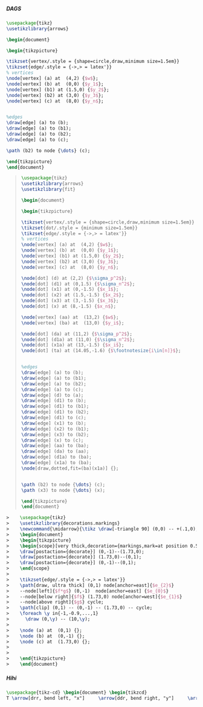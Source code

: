 ##### DAGS
```tikz
\usepackage{tikz}
\usetikzlibrary{arrows}

\begin{document}

\begin{tikzpicture}

\tikzset{vertex/.style = {shape=circle,draw,minimum size=1.5em}}
\tikzset{edge/.style = {->,> = latex'}}
% vertices
\node[vertex] (a) at  (4,2) {$w$};
\node[vertex] (b) at  (0,0) {$y_1$};
\node[vertex] (b1) at (1.5,0) {$y_2$};
\node[vertex] (b2) at (3,0) {$y_3$};
\node[vertex] (c) at  (8,0) {$y_n$};


%edges
\draw[edge] (a) to (b);
\draw[edge] (a) to (b1);
\draw[edge] (a) to (b2);
\draw[edge] (a) to (c);

\path (b2) to node {\dots} (c);

\end{tikzpicture}
\end{document} 
```

> ```tikz
>\usepackage{tikz}
>\usetikzlibrary{arrows}
>\usetikzlibrary{fit}
>
>\begin{document}
>
>\begin{tikzpicture}
>
>\tikzset{vertex/.style = {shape=circle,draw,minimum size=1.5em}}
>\tikzset{dot/.style = {minimum size=1.5em}}
>\tikzset{edge/.style = {->,> = latex'}}
>% vertices
>\node[vertex] (a) at  (4,2) {$w$};
>\node[vertex] (b) at  (0,0) {$y_1$};
>\node[vertex] (b1) at (1.5,0) {$y_2$};
>\node[vertex] (b2) at (3,0) {$y_3$};
>\node[vertex] (c) at  (8,0) {$y_n$};
>
>\node[dot] (d) at (2,2) {$\sigma_p^2$};
>\node[dot] (d1) at (0,1.5) {$\sigma_n^2$};
>\node[dot] (x1) at (0,-1.5) {$x_1$};
>\node[dot] (x2) at (1.5,-1.5) {$x_2$};
>\node[dot] (x3) at (3,-1.5) {$x_3$};
>\node[dot] (x) at (8,-1.5) {$x_n$};
>
>\node[vertex] (aa) at  (13,2) {$w$};
>\node[vertex] (ba) at  (13,0) {$y_i$};
>
>\node[dot] (da) at (11,2) {$\sigma_p^2$};
>\node[dot] (d1a) at (11,0) {$\sigma_n^2$};
>\node[dot] (x1a) at (13,-1.5) {$x_i$};
>\node[dot] (ta) at (14.05,-1.6) {$\footnotesize{i\in[n]}$};
>
>
>%edges
>\draw[edge] (a) to (b);
>\draw[edge] (a) to (b1);
>\draw[edge] (a) to (b2);
>\draw[edge] (a) to (c);
>\draw[edge] (d) to (a);
>\draw[edge] (d1) to (b);
>\draw[edge] (d1) to (b1);
>\draw[edge] (d1) to (b2);
>\draw[edge] (d1) to (c);
>\draw[edge] (x1) to (b);
>\draw[edge] (x2) to (b1);
>\draw[edge] (x3) to (b2);
>\draw[edge] (x) to (c);
>\draw[edge] (aa) to (ba);
>\draw[edge] (da) to (aa);
>\draw[edge] (d1a) to (ba);
>\draw[edge] (x1a) to (ba);
> \node[draw,dotted,fit=(ba)(x1a)] {};
>
>
>\path (b2) to node {\dots} (c);
>\path (x3) to node {\dots} (x);
>
>\end{tikzpicture}
>\end{document} 
>```

```tikz
>    \usepackage{tikz}
>    \usetikzlibrary{decorations.markings}
>    \newcommand{\midarrow}{\tikz \draw[-triangle 90] (0,0) -- +(.1,0);}
>    \begin{document}
>    \begin{tikzpicture}
>    \begin{scope}[very thick,decoration={markings,mark=at position 0.55 with {\arrow{>}}}] 
>    \draw[postaction={decorate}] (0,-1)--(1.73,0);
>    \draw[postaction={decorate}] (1.73,0)--(0,1);
>    \draw[postaction={decorate}] (0,-1)--(0,1);
>    \end{scope}
>    
>    \tikzset{edge/.style = {->,> = latex'}}
>    \path[draw, ultra thick] (0,1) node[anchor=east]{$e_{2}$}
>    --node[left]{$f*g$} (0,-1)  node[anchor=east] {$e_{0}$}
>    --node[below right]{$f$} (1.73,0) node[anchor=west]{$e_{1}$}
>    --node[above right]{$g$} cycle;
>    \path[clip] (0,1) -- (0,-1) -- (1.73,0) -- cycle; 
>    \foreach \y in{-1,-0.9,...,1}
> 	   \draw (0,\y) -- (10,\y);
>    
>    \node (a) at  (0,1) {};
>    \node (b) at  (0,-1) {};
>    \node (c) at  (1.73,0) {};
>    
>    
>    \end{tikzpicture}
>    \end{document} 
```




##### Hihi




```tikz 
\usepackage{tikz-cd} \begin{document} \begin{tikzcd}     
T \arrow[drr, bend left, "x"]     \arrow[ddr, bend right, "y"]     \arrow[dr, dotted, "{(x,y)}" description] & & \\     K & X \times_Z Y \arrow[r, "p"] \arrow[d, "q"]     & X \arrow[d, "f"] \\     & Y \arrow[r, "g"]     & Z \end{tikzcd}\end{document}
```
